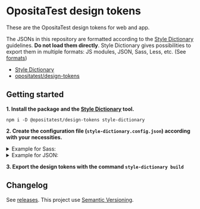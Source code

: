 # OpositaTest design tokens

These are the OpositaTest design tokens for web and app.

The JSONs in this repository are formatted according to the [Style Dictionary][sd] guidelines. **Do not load them directly**. Style Dictionary gives possibilities to export them in multiple formats: JS modules, JSON, Sass, Less, etc. (See [formats](https://amzn.github.io/style-dictionary/#/formats))

* [Style Dictionary][sd]
* [opositatest/design-tokens][repo]


## Getting started
**1. Install the package and the [Style Dictionary][sd] tool.**
```shell
npm i -D @opositatest/design-tokens style-dictionary
```

**2. Create the configuration file (`style-dictionary.config.json`) according with your necessities.**

<details>
  <summary>Example for Sass:</summary>

```json
{
  "source": ["./node_modules/@opositatest/design-tokens/properties/**/*.json"],
  "platforms": {
    "scss": {
      "transformGroup": "scss",
      "buildPath": "./assets/scss/library/",
      "files": [{
      "destination": "_tokens.scss",
      "format": "scss/variables",
      }]
    }
  }
}
```

</details>


<details>
  <summary>Example for JSON:</summary>

```json
{
  "source": ["./node_modules/@opositatest/design-tokens/properties/**/*.json"],
  "platforms": {
    "json": {
      "transformGroup": "js",
      "buildPath": "./assets/library/",
      "files": [{
      "destination": "_tokens.json",
      "format": "json/flat",
      }]
    }
  }
}
```

</details>

**3. Export the design tokens with the command `style-dictionary build`**


## Changelog

See [releases][releases].
This project use [Semantic Versioning][semver].




[sd]: https://amzn.github.io/style-dictionary
[releases]: https://github.com/opositatest/design-tokens/releases
[semver]: https://semver.org/
[repo]: https://github.com/opositatest/design-tokens
